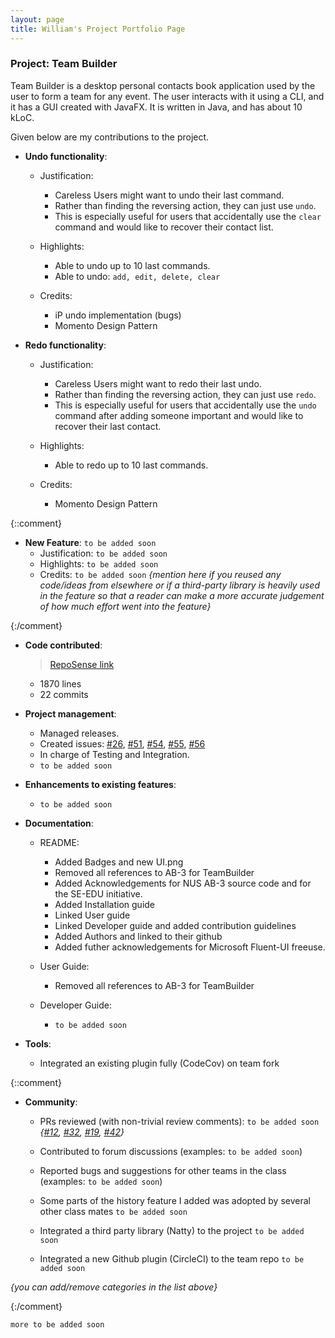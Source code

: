 ```yaml
---
layout: page
title: William's Project Portfolio Page
---
```


### Project: Team Builder

Team Builder is a desktop personal contacts book application used by the user to form a team for any event. The user interacts with it using a CLI, and it has a GUI created with JavaFX. It is written in Java, and has about 10 kLoC.

Given below are my contributions to the project.  

* **Undo functionality**: 
  * Justification: 
    * Careless Users might want to undo their last command.
    * Rather than finding the reversing action, they can just use `undo`.
    * This is especially useful for users that accidentally use the `clear` command and would like to recover their contact list.

  * Highlights: 
    * Able to undo up to 10 last commands.
    * Able to undo: `add, edit, delete, clear`
  
  * Credits:
    * iP undo implementation (bugs)
    * Momento Design Pattern

* **Redo functionality**: 
  * Justification: 
    * Careless Users might want to redo their last undo.
    * Rather than finding the reversing action, they can just use `redo`.
    * This is especially useful for users that accidentally use the `undo` command after adding someone important and would like to recover their last contact.

  * Highlights: 
    * Able to redo up to 10 last commands.
  
  * Credits:
    * Momento Design Pattern


{::comment}

* **New Feature**: `to be added soon`
  * Justification: `to be added soon`
  * Highlights: `to be added soon`
  * Credits: `to be added soon` *{mention here if you reused any code/ideas from elsewhere or if a third-party library is heavily used in the feature so that a reader can make a more accurate judgement of how much effort went into the feature}*

{:/comment}

* **Code contributed**: 
  > [RepoSense link](https://nus-cs2103-ay2223s2.github.io/tp-dashboard/?search=WillCWX&sort=groupTitle&sortWithin=title&timeframe=commit&mergegroup=&groupSelect=groupByNone&breakdown=true&since=2023-02-17&checkedFileTypes=docs~functional-code~test-code~other&tabOpen=true&tabType=authorship&tabAuthor=WillCWX&tabRepo=AY2223S2-CS2103T-T17-1%2Ftp%5Bmaster%5D&authorshipIsMergeGroup=false&authorshipFileTypes=docs~functional-code~test-code~other&authorshipIsBinaryFileTypeChecked=false&authorshipIsIgnoredFilesChecked=false)
  * 1870 lines
  * 22 commits

* **Project management**:
  * Managed releases.
  * Created issues: [\#26](https://github.com/AY2223S2-CS2103T-T17-1/tp/issues/26), [\#51](https://github.com/AY2223S2-CS2103T-T17-1/tp/issues/51), [\#54](https://github.com/AY2223S2-CS2103T-T17-1/tp/issues/54), [\#55](https://github.com/AY2223S2-CS2103T-T17-1/tp/issues/55), [\#56](https://github.com/AY2223S2-CS2103T-T17-1/tp/issues/56)    
  * In charge of Testing and Integration.
  * `to be added soon`

* **Enhancements to existing features**:
  * `to be added soon`

* **Documentation**:
  * README:
    * Added Badges and new UI.png
    * Removed all references to AB-3 for TeamBuilder
    * Added Acknowledgements for NUS AB-3 source code and
  for the SE-EDU initiative.
    * Added Installation guide
    * Linked User guide
    * Linked Developer guide and added contribution guidelines
    * Added Authors and linked to their github
    * Added futher acknowledgements for Microsoft Fluent-UI freeuse.

  * User Guide:
    * Removed all references to AB-3 for TeamBuilder

  * Developer Guide:
    * `to be added soon`

* **Tools**:
  * Integrated an existing plugin fully (CodeCov) on team fork 

{::comment}

* **Community**:
  * PRs reviewed (with non-trivial review comments): `to be added soon` *{[\#12](), [\#32](), [\#19](), [\#42]()}*
  * Contributed to forum discussions (examples: `to be added soon`)
  * Reported bugs and suggestions for other teams in the class (examples: `to be added soon`)
  * Some parts of the history feature I added was adopted by several other class mates `to be added soon`

  * Integrated a third party library (Natty) to the project `to be added soon`
  * Integrated a new Github plugin (CircleCI) to the team repo `to be added soon`

_{you can add/remove categories in the list above}_

{:/comment}

`more to be added soon`
